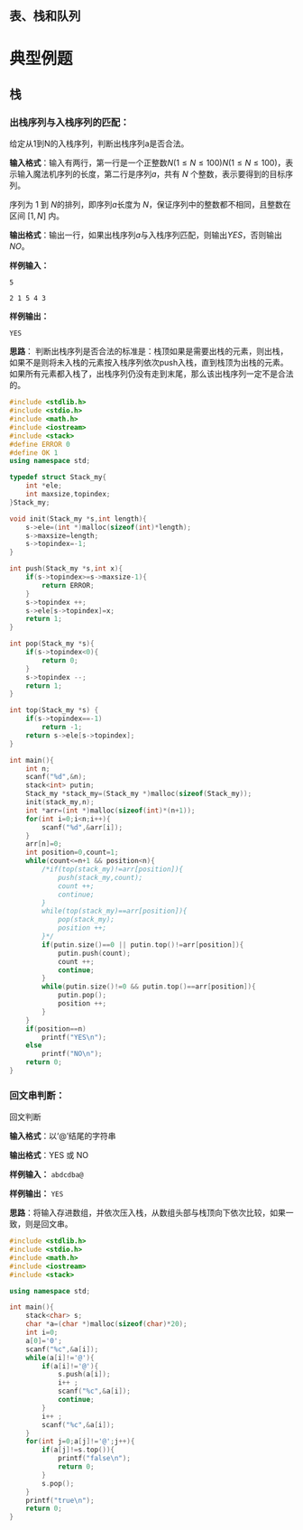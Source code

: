 ## 表、栈和队列

# 典型例题
## 栈
### 出栈序列与入栈序列的匹配：
给定从1到N的入栈序列，判断出栈序列a是否合法。

**输入格式**：输入有两行，第一行是一个正整数$N (1 \leq N \leq 100)N(1≤N≤100)$，表示输入魔法机序列的长度，第二行是序列$a$，共有 $N$ 个整数，表示要得到的目标序列。

序列为 $1$ 到 $N$的排列，即序列$a$长度为 $N$，保证序列中的整数都不相同，且整数在区间 $[1, N]$ 内。

**输出格式**：输出一行，如果出栈序列$a$与入栈序列匹配，则输出$YES$，否则输出$NO$。

**样例输入：**

`5 `

`2 1 5 4 3`

**样例输出：**

`YES`

**思路**：
判断出栈序列是否合法的标准是：栈顶如果是需要出栈的元素，则出栈，如果不是则将未入栈的元素按入栈序列依次push入栈，直到栈顶为出栈的元素。如果所有元素都入栈了，出栈序列仍没有走到末尾，那么该出栈序列一定不是合法的。

```cpp
#include <stdlib.h>
#include <stdio.h>
#include <math.h>
#include <iostream>
#include <stack>
#define ERROR 0
#define OK 1
using namespace std;

typedef struct Stack_my{
    int *ele;
    int maxsize,topindex;
}Stack_my;

void init(Stack_my *s,int length){
    s->ele=(int *)malloc(sizeof(int)*length);
    s->maxsize=length;
    s->topindex=-1;
}

int push(Stack_my *s,int x){
    if(s->topindex>=s->maxsize-1){
        return ERROR;
    }
    s->topindex ++;
    s->ele[s->topindex]=x;
    return 1;
}

int pop(Stack_my *s){
    if(s->topindex<0){
        return 0;
    }
    s->topindex --;
    return 1;
}

int top(Stack_my *s) {
    if(s->topindex==-1)
        return -1;
    return s->ele[s->topindex];
}

int main(){
    int n;
    scanf("%d",&n);
    stack<int> putin;
    Stack_my *stack_my=(Stack_my *)malloc(sizeof(Stack_my));
    init(stack_my,n);
    int *arr=(int *)malloc(sizeof(int)*(n+1));
    for(int i=0;i<n;i++){
        scanf("%d",&arr[i]);
    }
    arr[n]=0;
    int position=0,count=1;
    while(count<=n+1 && position<n){
        /*if(top(stack_my)!=arr[position]){
            push(stack_my,count);
            count ++;
            continue;
        }
        while(top(stack_my)==arr[position]){
            pop(stack_my);
            position ++;
        }*/
        if(putin.size()==0 || putin.top()!=arr[position]){
            putin.push(count);
            count ++;
            continue;
        }
        while(putin.size()!=0 && putin.top()==arr[position]){
            putin.pop();
            position ++;
        }
    }
    if(position==n)
        printf("YES\n");
    else
        printf("NO\n");
    return 0;
}
```
### 回文串判断：
回文判断

**输入格式**：以‘@’结尾的字符串

**输出格式**：YES 或 NO

**样例输入：**
`abdcdba@`

**样例输出：**
`YES`

**思路**：将输入存进数组，并依次压入栈，从数组头部与栈顶向下依次比较，如果一致，则是回文串。

```cpp
#include <stdlib.h>
#include <stdio.h>
#include <math.h>
#include <iostream>
#include <stack>

using namespace std;

int main(){
    stack<char> s;
    char *a=(char *)malloc(sizeof(char)*20);
    int i=0;
    a[0]='0';
    scanf("%c",&a[i]);
    while(a[i]!='@'){
        if(a[i]!='@'){
            s.push(a[i]);
            i++ ;
            scanf("%c",&a[i]);
            continue;
        }
        i++ ;
        scanf("%c",&a[i]);
    }
    for(int j=0;a[j]!='@';j++){
        if(a[j]!=s.top()){
            printf("false\n");
            return 0;
        }
        s.pop();
    }
    printf("true\n");
    return 0;
}

```
